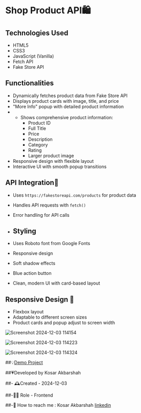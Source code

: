 # Shop Product API🛍️

## Technologies Used
- HTML5
- CSS3
- JavaScript (Vanilla)
- Fetch API
- Fake Store API





## Functionalities
- Dynamically fetches product data from Fake Store API
- Displays product cards with image, title, and price
- "More Info" popup with detailed product information
- - Shows comprehensive product information:
    - Product ID
    - Full Title
    - Price
    - Description
    - Category
    - Rating
    - Larger product image
- Responsive design with flexible layout
- Interactive UI with smooth popup transitions


## API Integration🤖
- Uses `https://fakestoreapi.com/products` for product data
- Handles API requests with `fetch()`
- Error handling for API calls

- ## Styling
- Uses Roboto font from Google Fonts
- Responsive design
- Soft shadow effects
- Blue action button
- Clean, modern UI with card-based layout

## Responsive Design 📲
- Flexbox layout
- Adaptable to different screen sizes
- Product cards and popup adjust to screen width

![Screenshot 2024-12-03 114154](https://github.com/user-attachments/assets/b37aaa9e-9f19-409d-8c15-e43c4e5fad61)

![Screenshot 2024-12-03 114223](https://github.com/user-attachments/assets/dfa6b772-c093-4451-825d-21d29c975d50)

![Screenshot 2024-12-03 114324](https://github.com/user-attachments/assets/82277c44-381a-4a26-b2d1-9233e5a1da3b)





##💡[Demo Project]( https://kosarakbarshah.github.io/RandomStoreAPI/)

##💗Developed by Kosar Akbarshah

##- 🕰Created - 2024-12-03

##-👩‍💻 Role - Frontend 

##-💭 How to reach me : Kosar Akbarshah [linkedin](https://www.linkedin.com/in/kosar-akbarshah-22102b1b6/)

